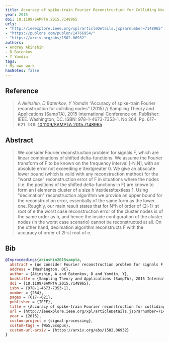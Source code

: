 ```yaml
---
title: Accuracy of spike-train Fourier Reconstruction for Colliding Nodes
year: 2015
doi: 10.1109/SAMPTA.2015.7148965
urls:
- "http://ieeexplore.ieee.org/xpl/articleDetails.jsp?arnumber=7148965"
- "https://publons.com/publon/14766954/"
- "https://arxiv.org/abs/1502.06932"
authors:
- Andrey Akinshin
- D Batenkov
- Y Yomdin
tags:
- My own work
hasNotes: false
---
```


## Reference

> <i>A Akinshin, D Batenkov, Y Yomdin</i> “Accuracy of spike-train Fourier reconstruction for colliding nodes” (2015) // Sampling Theory and Applications (SampTA), 2015 International Conference on. Publisher: IEEE. Washington, DC. ISBN:&nbsp;978-1-4673-7353-1. No&nbsp;264. Pp.&nbsp;617–621. DOI:&nbsp;<a href='https://doi.org/10.1109/SAMPTA.2015.7148965'>10.1109/SAMPTA.2015.7148965</a>

## Abstract

> We consider Fourier reconstruction problem for signals F, which are linear combinations of shifted delta-functions. We assume the Fourier transform of F to be known on the frequency interval [-N,N], with an absolute error not exceeding e \textgreater 0. We give an absolute lower bound (which is valid with any reconstruction method) for the "worst case" reconstruction error of F in situations where the nodes (i.e. the positions of the shifted delta-functions in F) are known to form an l elements cluster of a size h \textless\textless 1. Using "decimation" reconstruction algorithm we provide an upper bound for the reconstruction error, essentially of the same form as the lower one. Roughly, our main result states that for N*h of order of (2l-1)-st root of e the worst case reconstruction error of the cluster nodes is of the same order as h, and hence the inside configuration of the cluster nodes (in the worst case scenario) cannot be reconstructed at all. On the other hand, decimation algorithm reconstructs F with the accuracy of order of 2l-st root of e.

## Bib

```bib
@Inproceedings{akinshin2015sampta,
  abstract = {We consider Fourier reconstruction problem for signals F, which are linear combinations of shifted delta-functions. We assume the Fourier transform of F to be known on the frequency interval [-N,N], with an absolute error not exceeding e \textgreater 0. We give an absolute lower bound (which is valid with any reconstruction method) for the "worst case" reconstruction error of F in situations where the nodes (i.e. the positions of the shifted delta-functions in F) are known to form an l elements cluster of a size h \textless\textless 1. Using "decimation" reconstruction algorithm we provide an upper bound for the reconstruction error, essentially of the same form as the lower one. Roughly, our main result states that for N*h of order of (2l-1)-st root of e the worst case reconstruction error of the cluster nodes is of the same order as h, and hence the inside configuration of the cluster nodes (in the worst case scenario) cannot be reconstructed at all. On the other hand, decimation algorithm reconstructs F with the accuracy of order of 2l-st root of e.},
  address = {Washington, DC},
  author = {Akinshin, A and Batenkov, D and Yomdin, Y},
  booktitle = {Sampling Theory and Applications (SampTA), 2015 International Conference on},
  doi = {10.1109/SAMPTA.2015.7148965},
  isbn = {978-1-4673-7353-1},
  number = {264},
  pages = {617--621},
  publisher = {IEEE},
  title = {Accuracy of spike-train Fourier reconstruction for colliding nodes},
  url = {http://ieeexplore.ieee.org/xpl/articleDetails.jsp?arnumber=7148965 https://publons.com/publon/14766954/},
  year = {2015},
  custom-project = {signal-processing},
  custom-tags = {WoS,Scopus},
  custom-url-arxiv = {https://arxiv.org/abs/1502.06932}
}
```
